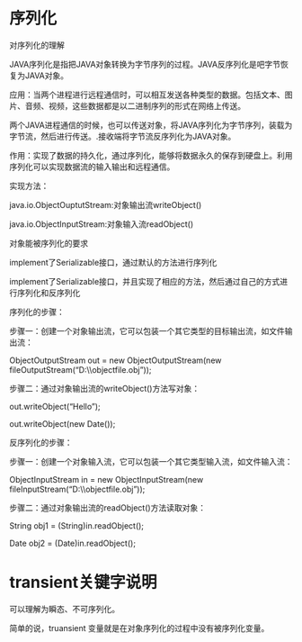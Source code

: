 # 序列化

对序列化的理解

JAVA序列化是指把JAVA对象转换为字节序列的过程。JAVA反序列化是吧字节恢复为JAVA对象。

应用：当两个进程进行远程通信时，可以相互发送各种类型的数据。包括文本、图片、音频、视频，这些数据都是以二进制序列的形式在网络上传送。

两个JAVA进程通信的时候，也可以传送对象，将JAVA序列化为字节序列，装载为字节流，然后进行传送。.接收端将字节流反序列化为JAVA对象。

作用：实现了数据的持久化，通过序列化，能够将数据永久的保存到硬盘上。利用序列化可以实现数据流的输入输出和远程通信。

实现方法：

java.io.ObjectOuptutStream:对象输出流writeObject()

java.io.ObjectInputStream:对象输入流readObject()

对象能被序列化的要求

implement了Serializable接口，通过默认的方法进行序列化

implement了Serializable接口，并且实现了相应的方法，然后通过自己的方式进行序列化和反序列化

序列化的步骤：

步骤一：创建一个对象输出流，它可以包装一个其它类型的目标输出流，如文件输出流：

ObjectOutputStream out = new ObjectOutputStream(new
fileOutputStream(“D:\\\\objectfile.obj”));

步骤二：通过对象输出流的writeObject()方法写对象：

out.writeObject(“Hello”);

out.writeObject(new Date());

反序列化的步骤：

步骤一：创建一个对象输入流，它可以包装一个其它类型输入流，如文件输入流：

ObjectInputStream in = new ObjectInputStream(new
fileInputStream(“D:\\\\objectfile.obj”));

步骤二：通过对象输出流的readObject()方法读取对象：

String obj1 = (String)in.readObject();

Date obj2 = (Date)in.readObject();

# transient关键字说明

可以理解为瞬态、不可序列化。

简单的说，truansient 变量就是在对象序列化的过程中没有被序列化变量。
